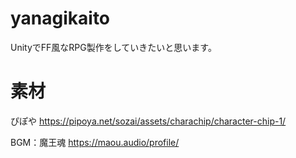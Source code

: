 # yanagikaito 
UnityでFF風なRPG製作をしていきたいと思います。

# 素材
ぴぽや
https://pipoya.net/sozai/assets/charachip/character-chip-1/

BGM：魔王魂
https://maou.audio/profile/
